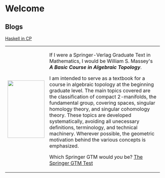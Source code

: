 Welcome
=======

Blogs
-----
[Haskell in CP](/CPHaskell)


<table><tr><td><img src="http://math.jhu.edu/~savitt/GTM/massey.jpg" width=120 height=187 alt=""></td><td><p>If I were a Springer-Verlag Graduate Text in Mathematics, I would be William S. Massey's <b><i>A Basic Course in Algebraic Topology</i></b>.</p><p> I am intended to serve as a textbook for a course in algebraic topology at the beginning graduate level. The main topics covered are the classification of compact 2-manifolds, the fundamental group, covering spaces, singular homology theory, and singular cohomology theory. These topics are developed systematically, avoiding all unecessary definitions, terminology, and technical machinery. Wherever possible, the geometric motivation behind the various concepts is emphasized. </p><p>Which Springer GTM would <i>you</i> be?  <a href="http://math.jhu.edu/~savitt/GTM.html">The Springer GTM Test</a></p></td></tr></table>
